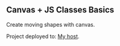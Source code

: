 ## Canvas + JS Classes Basics

Create moving shapes with canvas.

Project deployed to: [My host](https://zncu.pl/figures.html).

